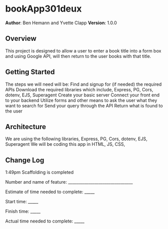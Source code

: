 # bookApp301deux

**Author**: Ben Hemann and Yvette Clapp
**Version**: 1.0.0 

## Overview
<!-- Provide a high level overview of what this application is and why you are building it, beyond the fact that it's an assignment for a Code 301 class. (i.e. What's your problem domain?) --> This project is designed to allow a user to enter a book title into a form box and using Google API, will then return to the user books with that title. 

## Getting Started
<!-- What are the steps that a user must take in order to build this app on their own machine and get it running? -->
The steps we will need will be:
Find and signup for (if needed) the required APIs
Download the required libraries which include, Express, PG, Cors, dotenv, EJS, Superagent
Create your basic server
Connect your front end to your backend
Utilize forms and other means to ask the user what they want to search for
Send your query through the API
Return what is found to the user


## Architecture
<!-- Provide a detailed description of the application design. What technologies (languages, libraries, etc) you're using, and any other relevant design information. -->
We are using the following libraries, Express, PG, Cors, dotenv, EJS, Superagent
We will be coding this app in HTML, JS, CSS, 

## Change Log
<!-- Use this area to document the iterative changes made to your application as each feature is successfully implemented. Use time stamps. Here's an examples:

01-01-2001 4:59pm - Application now has a fully-functional express server, with GET and POST routes for the book resource.

## Credits and Collaborations
<!-- Give credit (and a link) to other people or resources that helped you build this application. -->
1:49pm Scaffolding is completed





Number and name of feature: ________________________________

Estimate of time needed to complete: _____

Start time: _____

Finish time: _____

Actual time needed to complete: _____